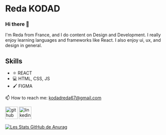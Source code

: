 # Reda KODAD

### Hi there 👋



I'm Reda from France, and I do content on Design and Development. I really enjoy learning languages and frameworks like React. I also enjoy ui, ux, and design in general.

## Skills

* ⚛️ REACT
* 💻 HTML, CSS, JS
* 🖌️ FIGMA

📫 How to reach me: kodadreda67@gmail.com

[<img src='https://cdn.jsdelivr.net/npm/simple-icons@3.0.1/icons/github.svg' alt='github' height='40'>](https://github.com/https://github.com/Redavela)  [<img src='https://cdn.jsdelivr.net/npm/simple-icons@3.0.1/icons/linkedin.svg' alt='linkedin' height='40'>](https://www.linkedin.com/in/https://www.linkedin.com/in/reda-kodad//)  


[![Les Stats GitHub de Anurag](https://github-readme-stats.vercel.app/api?username=redavela)](https://github.com/anuraghazra/github-readme-stats)

